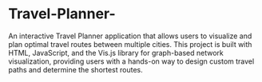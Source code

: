 # Travel-Planner-
An interactive Travel Planner application that allows users to visualize and plan optimal travel routes between multiple cities. This project is built with HTML, JavaScript, and the Vis.js library for graph-based network visualization, providing users with a hands-on way to design custom travel paths and determine the shortest routes.
